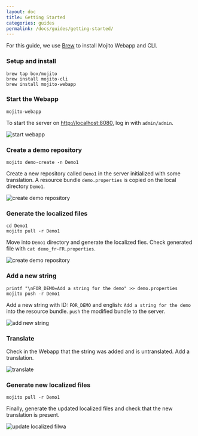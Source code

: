 ```yaml
---
layout: doc
title: Getting Started
categories: guides
permalink: /docs/guides/getting-started/
---
```


For this guide, we use [Brew](http://brew.sh/) to install Mojito Webapp and CLI.

### Setup and install

    brew tap box/mojito
    brew install mojito-cli
    brew install mojito-webapp

### Start the Webapp

    mojito-webapp

To start the server on [http://localhost:8080](http://localhost:8080), log in with `admin/admin`.

![start webapp](./images/start-webapp.gif)

### Create a demo repository

    mojito demo-create -n Demo1

Create a new repository called `Demo1` in the server initialized
with some translation. A resource bundle `demo.properties` is copied on the
local directory `Demo1`.

![create demo repository](./images/create-demo.gif)

### Generate the localized files

    cd Demo1
    mojito pull -r Demo1

Move into `Demo1` directory and generate the localized fies. Check generated
file with `cat demo_fr-FR.properties`.

![create demo repository](./images/generate-localized.gif)

### Add a new string

    printf "\nFOR_DEMO=Add a string for the demo" >> demo.properties
    mojito push -r Demo1

Add a new string with ID: `FOR_DEMO` and english: `Add a string for the demo`
into the resource bundle. `push` the modified bundle to the server.

![add new string](./images/add-string.gif)

### Translate

Check in the Webapp that the string was added and is untranslated. Add a translation.

![translate](./images/translate.gif)

### Generate new localized files

    mojito pull -r Demo1

Finally, generate the updated localized files and check that the new
translation is present.

![update localized filwa](./images/update-localized.gif)


